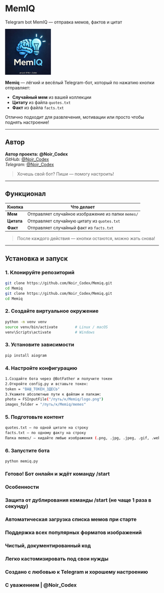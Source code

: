 # MemIQ
Telegram bot MemIQ — отправка мемов, фактов и цитат

<img src="logo.png" alt="Memiq Logo" width="150" height="150"/>

**Memiq** — лёгкий и весёлый Telegram-бот, который по нажатию кнопки отправляет:  

- **Случайный мем** из вашей коллекции  
- **Цитату** из файла `quotes.txt`  
- **Факт** из файла `facts.txt`  

Отлично подходит для развлечения, мотивации или просто чтобы поднять настроение!  

---

## Автор

**Автор проекта:** **@Noir_Codex**  
*GitHub:* [@Noir_Codex](https://github.com/Noir_Codex)  
*Telegram:* [@Noir_Codex](https://t.me/Noir_Codex)  

> Хочешь свой бот? Пиши — помогу настроить!  

---

## Функционал

| Кнопка     | Что делает |
|-----------|------------|
| **Мем**   | Отправляет случайное изображение из папки `memes/` |
| **Цитата**| Отправляет случайную цитату из `quotes.txt` |
| **Факт**  | Отправляет случайный факт из `facts.txt` |

> После каждого действия — кнопки остаются, можно жать снова!

---

## Установка и запуск

### 1. Клонируйте репозиторий
```bash
git clone https://github.com/Noir_Codex/Memiq.git
cd Memiq
git clone https://github.com/Noir_Codex/Memiq.git
cd Memiq
```
### 2. Создайте виртуальное окружение
```bash
python -m venv venv
source venv/bin/activate        # Linux / macOS
venv\Scripts\activate           # Windows
```
### 3. Установите зависимости
```bash
pip install aiogram
```
### 4. Настройте конфигурацию
```bash
1.Создайте бота через @BotFather и получите токен
2.Откройте config.py и вставьте токен:
token = "ВАШ_ТОКЕН_ЗДЕСЬ"
3.Укажите абсолютные пути к файлам и папкам:
photo = FSInputFile("/путь/к/Memiq/logo.png")
images_folder = "/путь/к/Memiq/memes"
```
### 5. Подготовьте контент
```bash
quotes.txt — по одной цитате на строку
facts.txt — по одному факту на строку
Папка memes/ — кидайте любые изображения (.png, .jpg, .jpeg, .gif, .webp)
```
### 6. Запустите бота
```bash
python memiq.py
```
### Готово! Бот онлайн и ждёт команду /start

### Особенности
### Защита от дублирования команды /start (не чаще 1 раза в секунду)
### Автоматическая загрузка списка мемов при старте
### Поддержка всех популярных форматов изображений
### Чистый, документированный код
### Легко кастомизировать под свои нужды


### Создано с любовью к Telegram и хорошему настроению
### С уважением | @Noir_Codex
